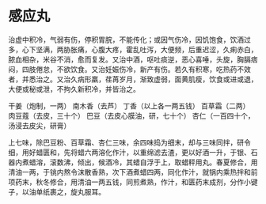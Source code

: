 # 感应丸



治虚中积冷，气弱有伤，停积胃脘，不能传化；或因气伤冷，因饥饱食，饮酒过多，心下坚满，两胁胀痛，心腹大疼，霍乱吐泻，大便频，后重迟涩，久痢赤白，脓血相杂，米谷不消，愈而复发。又治中酒，呕吐痰逆，恶心喜唾，头旋，胸膈痞闷，四肢倦怠，不欲饮食。又治妊娠伤冷，新产有伤。若久有积寒，吃热药不效者，并悉治之。又治久病形羸，荏苒岁月，渐致虚弱，面黄肌瘦，饮食或进或退，大便或秘或泄，不拘久新积冷，并皆治之。

干姜（炮制，一两） 南木香（去芦） 丁香（以上各一两五钱） 百草霜（二两） 肉豆蔻（去皮，三十个） 巴豆（去皮心膜油，研，七十个） 杏仁（一百四十个，汤浸去皮尖，研膏）

上七味，除巴豆粉、百草霜、杏仁三味，余四味捣为细末，却与三味同拌，研令细，用好蜡匮和，先将蜡六两溶化作汁，以重绵滤去渣，更以好酒一升，于银、石器内煮蜡溶，滚数沸，倾出，候酒冷，其蜡自浮于上，取蜡秤用丸。春夏修合，用清油一两，于铫内熬令沫散香熟，次下酒煮蜡四两，同化作汁，就锅内乘热拌和前项药末，秋冬修合，用清油一两五钱，同煎煮熟，作汁，和匮药末成剂，分作小键子，以油单纸裹之，旋丸服耳。